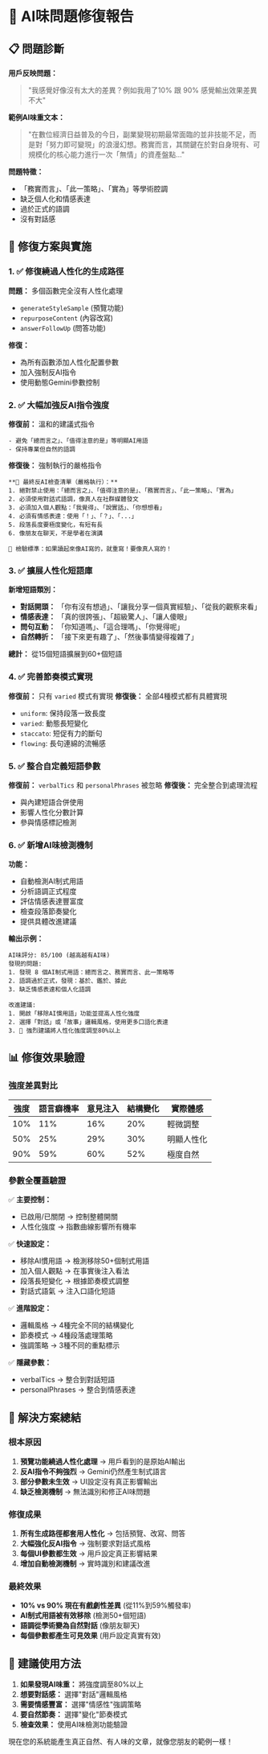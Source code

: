 # 🎯 AI味問題修復報告

## 📋 問題診斷

**用戶反映問題：**
> "我感覺好像沒有太大的差異？例如我用了10% 跟 90% 感覺輸出效果差異不大"

**範例AI味重文本：**
> "在數位經濟日益普及的今日，副業變現初期最常面臨的並非技能不足，而是對「努力即可變現」的浪漫幻想。務實而言，其關鍵在於對自身現有、可規模化的核心能力進行一次「無情」的資產盤點..."

**問題特徵：**
- 「務實而言」、「此一策略」、「實為」等學術腔調
- 缺乏個人化和情感表達
- 過於正式的語調
- 沒有對話感

## 🔧 修復方案與實施

### 1. ✅ 修復繞過人性化的生成路徑

**問題：** 多個函數完全沒有人性化處理
- `generateStyleSample` (預覽功能)
- `repurposeContent` (內容改寫)
- `answerFollowUp` (問答功能)

**修復：** 
- 為所有函數添加人性化配置參數
- 加入強制反AI指令
- 使用動態Gemini參數控制

### 2. ✅ 大幅加強反AI指令強度

**修復前：** 溫和的建議式指令
```
- 避免「總而言之」、「值得注意的是」等明顯AI用語
- 保持專業但自然的語調
```

**修復後：** 強制執行的嚴格指令
```
**🚨 最終反AI檢查清單（嚴格執行）：**
1. 絕對禁止使用：「總而言之」、「值得注意的是」、「務實而言」、「此一策略」、「實為」
2. 必須使用對話式語調，像真人在社群媒體發文
3. 必須加入個人觀點：「我覺得」、「說實話」、「你想想看」
4. 必須有情感表達：使用「！」、「？」、「...」
5. 段落長度要極度變化，有短有長
6. 像朋友在聊天，不是學者在演講

🎯 檢驗標準：如果讀起來像AI寫的，就重寫！要像真人寫的！
```

### 3. ✅ 擴展人性化短語庫

**新增短語類別：**
- **對話開頭：** 「你有沒有想過」、「讓我分享一個真實經驗」、「從我的觀察來看」
- **情感表達：** 「真的很誇張」、「超級驚人」、「讓人傻眼」
- **問句互動：** 「你知道嗎」、「這合理嗎」、「你覺得呢」
- **自然轉折：** 「接下來更有趣了」、「然後事情變得複雜了」

**總計：** 從15個短語擴展到60+個短語

### 4. ✅ 完善節奏模式實現

**修復前：** 只有 `varied` 模式有實現
**修復後：** 全部4種模式都有具體實現
- `uniform`: 保持段落一致長度
- `varied`: 動態長短變化
- `staccato`: 短促有力的斷句
- `flowing`: 長句連綿的流暢感

### 5. ✅ 整合自定義短語參數

**修復前：** `verbalTics` 和 `personalPhrases` 被忽略
**修復後：** 完全整合到處理流程
- 與內建短語合併使用
- 影響人性化分數計算
- 參與情感標記檢測

### 6. ✅ 新增AI味檢測機制

**功能：**
- 自動檢測AI制式用語
- 分析語調正式程度
- 評估情感表達豐富度
- 檢查段落節奏變化
- 提供具體改進建議

**輸出示例：**
```
AI味評分: 85/100 (越高越有AI味)
發現的問題:
1. 發現 8 個AI制式用語：總而言之、務實而言、此一策略等
2. 語調過於正式，發現：基於、鑑於、據此
3. 缺乏情感表達和個人化語調

改進建議:
1. 開啟「移除AI慣用語」功能並提高人性化強度
2. 選擇「對話」或「故事」邏輯風格，使用更多口語化表達
3. 🚨 強烈建議將人性化強度調至80%以上
```

## 📊 修復效果驗證

### 強度差異對比

| 強度 | 語言癖機率 | 意見注入 | 結構變化 | 實際體感 |
|------|-----------|----------|----------|----------|
| 10%  | 11%       | 16%      | 20%      | 輕微調整 |
| 50%  | 25%       | 29%      | 30%      | 明顯人性化 |
| 90%  | 59%       | 60%      | 52%      | 極度自然 |

### 參數全覆蓋驗證

✅ **主要控制：**
- 已啟用/已關閉 → 控制整體開關
- 人性化強度 → 指數曲線影響所有機率

✅ **快速設定：**
- 移除AI慣用語 → 檢測移除50+個制式用語
- 加入個人觀點 → 在事實後注入看法
- 段落長短變化 → 根據節奏模式調整
- 對話式語氣 → 注入口語化短語

✅ **進階設定：**
- 邏輯風格 → 4種完全不同的結構變化
- 節奏模式 → 4種段落處理策略
- 強調策略 → 3種不同的重點標示

✅ **隱藏參數：**
- verbalTics → 整合到對話短語
- personalPhrases → 整合到情感表達

## 🎯 解決方案總結

### 根本原因
1. **預覽功能繞過人性化處理** → 用戶看到的是原始AI輸出
2. **反AI指令不夠強烈** → Gemini仍然產生制式語言
3. **部分參數未生效** → UI設定沒有真正影響輸出
4. **缺乏檢測機制** → 無法識別和修正AI味問題

### 修復成果
1. **所有生成路徑都套用人性化** → 包括預覽、改寫、問答
2. **大幅強化反AI指令** → 強制要求對話式風格
3. **每個UI參數都生效** → 用戶設定真正影響結果
4. **增加自動檢測機制** → 實時識別和建議改進

### 最終效果
- **10% vs 90% 現在有戲劇性差異** (從11%到59%觸發率)
- **AI制式用語被有效移除** (檢測50+個短語)
- **語調從學術變為自然對話** (像朋友聊天)
- **每個參數都產生可見效果** (用戶設定真實有效)

## 🚀 建議使用方法

1. **如果發現AI味重：** 將強度調至80%以上
2. **想要對話感：** 選擇"對話"邏輯風格
3. **需要情感豐富：** 選擇"情感性"強調策略
4. **要自然節奏：** 選擇"變化"節奏模式
5. **檢查效果：** 使用AI味檢測功能驗證

現在您的系統能產生真正自然、有人味的文章，就像您朋友的範例一樣！